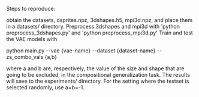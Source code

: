 Steps to reproduce:

obtain the datasets, dsprites.npz,   3dshapes.h5, mpi3d.npz, and place them in a datasets/ directory.
Preprocess 3dshapes and mpi3d with 'python preprocess_3dshapes.py' and 'python preprocess_mpi3d.py'
Train and test the VAE models with 

python main.py --vae {vae-name} --dataset {dataset-name} --zs_combo_vals {a,b}

where a and b are, respectively, the value of the size and shape that are going to be excluded, in the compositional generalization task.
The results will save to the experiments/ directory. For the setting where the testset is selected randomly, use a=b=-1.
